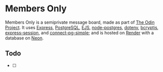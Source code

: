 # Members Only

Members Only is a semiprivate message board, made as part of [The Odin Project](https://www.theodinproject.com/lessons/node-path-nodejs-members-only). It uses [Express](https://expressjs.com), [PostgreSQL](https://www.postgresql.org), [EJS](https://ejs.co), [node-postgres](https://node-postgres.com), [dotenv](https://www.npmjs.com/package/dotenv), [bcryptjs](https://www.npmjs.com/package/bcryptjs), [express-session](https://www.npmjs.com/package/express-session), and [connect-pg-simple](https://www.npmjs.com/package/connect-pg-simple); and is hosted on [Render](https://render.com) with a database on [Neon](https://neon.com).

## Todo

- [ ] 
